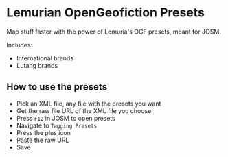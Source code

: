 # Lemurian OpenGeofiction Presets
Map stuff faster with the power of Lemuria's OGF presets, meant for JOSM.

Includes:
* International brands
* Lutang brands

## How to use the presets
* Pick an XML file, any file with the presets you want
* Get the raw file URL of the XML file you choose
* Press `F12` in JOSM to open presets
* Navigate to `Tagging Presets`
* Press the plus icon
* Paste the raw URL
* Save
